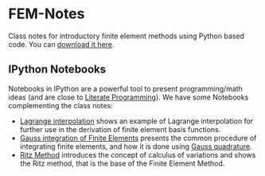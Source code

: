 # FEM-Notes
Class notes for introductory finite element methods using Python based code. You can [download it here](https://github.com/jgomezc1/FEM-Notes/raw/master/main.pdf).

## IPython Notebooks
Notebooks in IPython are a powerful tool to present programming/math ideas (and are close to [Literate Programming](http://en.wikipedia.org/wiki/Literate_programming)). We have some Notebooks complementing the class notes:

* [Lagrange interpolation](http://nbviewer.jupyter.org/github/AppliedMechanics-EAFIT/FEM-Notes/blob/master/notebooks/lagrange_interpolation.ipynb) shows an example of Lagrange interpolation for further use in the derivation of finite element basis functions.
* [Gauss integration of Finite Elements](hhttp://nbviewer.jupyter.org/github/AppliedMechanics-EAFIT/FEM-Notes/blob/master/notebooks/gauss_integration.ipynb) presents the common procedure of integrating finite elements, and how it is done using [Gauss quadrature](http://en.wikipedia.org/wiki/Gaussian_quadrature).
* [Ritz Method](http://nbviewer.jupyter.org/github/AppliedMechanics-EAFIT/FEM-Notes/blob/master/notebooks/ritz_method.ipynb) introduces the concept of calculus of variations and shows the Ritz method, that is the base of the Finite Element Method.
